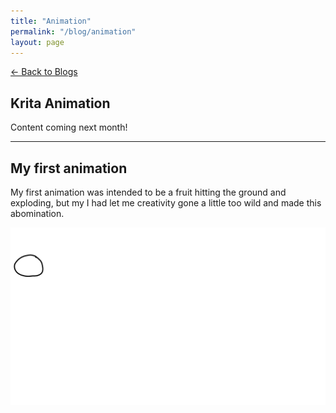 ```yaml
---
title: "Animation"
permalink: "/blog/animation"
layout: page
---
```


[← Back to Blogs](/personal/blog)

## Krita Animation

Content coming next month!

<hr>

## My first animation

My first animation was intended to be a fruit hitting the ground and exploding, but my I had let me creativity gone a little too wild and made this abomination.

![Krita Animation](../assets/images/first_animation.gif)
